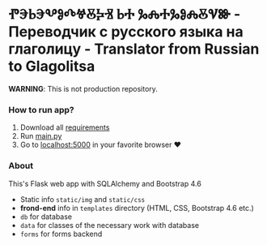 # ⰒⰅⰓⰅⰂⰑⰄⰝⰋⰍⰠ ⰓⰀ ⰃⰎⰀⰃⰑⰎⰋⰜⰖ - Переводчик с русского языка на глаголицу - Translator from Russian to Glagolitsa 
**WARNING**: This is not production repository.

### How to run app?

1. Download all [requirements](https://github.com/SUPERustam/Translater/blob/master/requirements.txt)
2. Run [main.py](https://github.com/SUPERustam/Translater/blob/master/main.py)
3. Go to [localhost:5000](http://localhost:5000) in your favorite browser :heart:

### About
This's Flask web app with SQLAlchemy and Bootstrap 4.6

- Static info `static/img` and `static/css`
- **frond-end** info in `templates` directory (HTML, CSS, Bootstrap 4.6 etc.)
- `db` for database
- `data` for classes of the necessary work with database
- `forms` for forms backend

